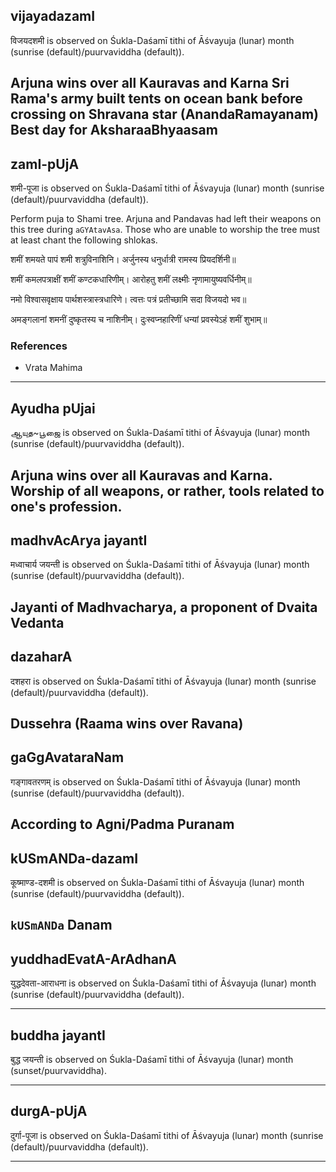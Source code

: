 ## vijayadazamI

विजयदशमी is observed on Śukla-Daśamī tithi of Āśvayuja (lunar) month (sunrise (default)/puurvaviddha (default)).

Arjuna wins over all Kauravas and Karna
Sri Rama's army built tents on ocean bank before crossing on Shravana star (AnandaRamayanam)
Best day for AksharaaBhyaasam
---
## zamI-pUjA

शमी-पूजा is observed on Śukla-Daśamī tithi of Āśvayuja (lunar) month (sunrise (default)/puurvaviddha (default)).

Perform puja to Shami tree. Arjuna and Pandavas had left their weapons on this tree during `aGYAtavAsa`. Those who are unable to worship the tree must at least chant the following shlokas.

शमीं शमयते पापं शमी शत्रुविनाशिनि।
अर्जुनस्य धनुर्धात्री रामस्य प्रियदर्शिनी॥

शमीं कमलपत्राक्षीं शमीं कण्टकधारिणीम्।
आरोहतु शमीं लक्ष्मीः नृणामायुष्यवर्धिनीम्॥

नमो विश्वासवृक्षाय पार्थशस्त्रास्त्रधारिणे।
त्वत्तः पत्रं प्रतीच्छामि सदा विजयदो भव॥

अमङ्गलानां शमनीं दुष्कृतस्य च नाशिनीम्।
दुःस्वप्नहारिणीं धन्यां प्रवस्येऽहं शमीं शुभाम्॥

### References
* Vrata Mahima

---
## Ayudha pUjai

ஆயுத~பூஜை is observed on Śukla-Daśamī tithi of Āśvayuja (lunar) month (sunrise (default)/puurvaviddha (default)).

Arjuna wins over all Kauravas and Karna. Worship of all weapons, or rather, tools related to one's profession.
---
## madhvAcArya jayantI

मध्वाचार्य जयन्ती is observed on Śukla-Daśamī tithi of Āśvayuja (lunar) month (sunrise (default)/puurvaviddha (default)).

Jayanti of Madhvacharya, a proponent of Dvaita Vedanta
---
## dazaharA

दशहरा is observed on Śukla-Daśamī tithi of Āśvayuja (lunar) month (sunrise (default)/puurvaviddha (default)).

Dussehra (Raama wins over Ravana)
---
## gaGgAvataraNam

गङ्गावतरणम् is observed on Śukla-Daśamī tithi of Āśvayuja (lunar) month (sunrise (default)/puurvaviddha (default)).

According to Agni/Padma Puranam
---
## kUSmANDa-dazamI

कूष्माण्ड-दशमी is observed on Śukla-Daśamī tithi of Āśvayuja (lunar) month (sunrise (default)/puurvaviddha (default)).

`kUSmANDa` Danam
---
## yuddhadEvatA-ArAdhanA

युद्धदेवता-आराधना is observed on Śukla-Daśamī tithi of Āśvayuja (lunar) month (sunrise (default)/puurvaviddha (default)).


---
## buddha jayantI

बुद्ध जयन्ती is observed on Śukla-Daśamī tithi of Āśvayuja (lunar) month (sunset/puurvaviddha).


---
## durgA-pUjA

दुर्गा-पूजा is observed on Śukla-Daśamī tithi of Āśvayuja (lunar) month (sunrise (default)/puurvaviddha (default)).


---
